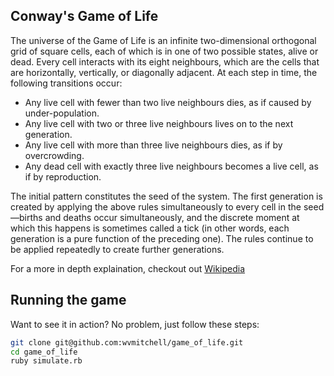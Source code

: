 ## Conway's Game of Life

The universe of the Game of Life is an infinite two-dimensional orthogonal grid
of square cells, each of which is in one of two possible states, alive or dead.
Every cell interacts with its eight neighbours, which are the cells that are
horizontally, vertically, or diagonally adjacent. At each step in time, the
following transitions occur:


+ Any live cell with fewer than two live neighbours dies, as if caused by
under-population.
+ Any live cell with two or three live neighbours lives on to the next generation.
+ Any live cell with more than three live neighbours dies, as if by overcrowding.
+ Any dead cell with exactly three live neighbours becomes a live cell, as if by
reproduction.

The initial pattern constitutes the seed of the system. The first generation is
created by applying the above rules simultaneously to every cell in the
seed—births and deaths occur simultaneously, and the discrete moment at which
this happens is sometimes called a tick (in other words, each generation is
a pure function of the preceding one). The rules continue to be applied
repeatedly to create further generations.

For a more in depth explaination, checkout out
[Wikipedia](http://en.wikipedia.org/wiki/Conway's_Game_of_Life)


## Running the game

Want to see it in action? No problem, just follow these steps:

```bash
git clone git@github.com:wvmitchell/game_of_life.git
cd game_of_life
ruby simulate.rb
```
